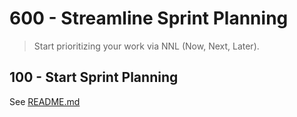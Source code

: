 # 600 - Streamline Sprint Planning

> Start prioritizing your work via NNL (Now, Next, Later).

## 100 - Start Sprint Planning

See [README.md](./100/README.md)
